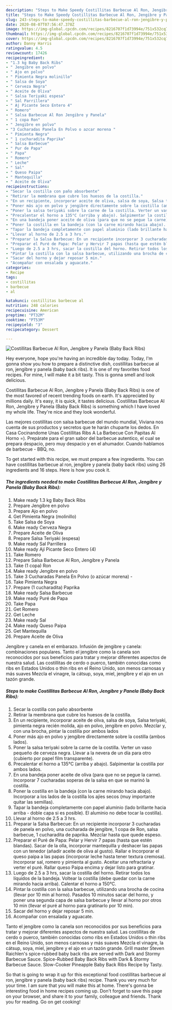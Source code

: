 ```yaml
---
description: "Steps to Make Speedy Costillitas Barbecue Al Ron, Jengibre y Panela (Baby Back Ribs)"
title: "Steps to Make Speedy Costillitas Barbecue Al Ron, Jengibre y Panela (Baby Back Ribs)"
slug: 243-steps-to-make-speedy-costillitas-barbecue-al-ron-jengibre-y-panela-baby-back-ribs
date: 2020-08-07T07:56:47.378Z
image: https://img-global.cpcdn.com/recipes/8216707f1d73994e/751x532cq70/costillitas-barbecue-al-ron-jengibre-y-panela-baby-back-ribs-foto-principal.jpg
thumbnail: https://img-global.cpcdn.com/recipes/8216707f1d73994e/751x532cq70/costillitas-barbecue-al-ron-jengibre-y-panela-baby-back-ribs-foto-principal.jpg
cover: https://img-global.cpcdn.com/recipes/8216707f1d73994e/751x532cq70/costillitas-barbecue-al-ron-jengibre-y-panela-baby-back-ribs-foto-principal.jpg
author: Danny Harris
ratingvalue: 4.5
reviewcount: 17426
recipeingredient:
- "1.3 kg Baby Back Ribs"
- " Jengibre en polvo"
- " Ajo en polvo"
- " Pimienta Negra molinillo"
- " Salsa de Soya"
- " Cerveza Negra"
- " Aceite de Oliva"
- " Salsa Teriyaki espesa"
- " Sal Parrillera"
- " Aj Picante Seco Entero 4"
- " Romero"
- " Salsa Barbecue Al Ron Jengibre y Panela"
- " 1 copa Ron"
- " Jengibre en polvo"
- "3 Cucharadas Panela En Polvo o azcar morena "
- " Pimienta Negra"
- " 1 cucharadita Paprika"
- " Salsa Barbecue"
- " Pur de Papa"
- " Papa"
- " Romero"
- " Leche"
- " Sal"
- " Queso Paipa"
- " Mantequilla"
- " Aceite de Oliva"
recipeinstructions:
- "Secar la costilla con paño absorbente"
- "Retirar la membrana que cubre los huesos de la costilla."
- "En un recipiente, incorporar aceite de oliva, salsa de soya, Salsa teriyaki, pimienta negra recién molida, ajo en polvo, jengibre en polvo. Mezclar y, con una brocha, pintar la costilla por ambos lados"
- "Poner más ajo en polvo y jengibre directamente sobre la costilla (ambos lados)."
- "Poner la salsa teriyaki sobre la carne de la costilla. Verter un vaso pequeño de cerveza negra. Llevar a la nevera de un día para otro (cubierto por papel film transparente)."
- "Precalentar el horno a 135°C (arriba y abajo). Salpimentar la costilla por ambos lados."
- "En una bandeja poner aceite de oliva (para que no se pegue la carne). Incorporar 7 cucharadas soperas de la salsa en que se marinó la costilla."
- "Poner la costilla en la bandeja (con la carne mirando hacia abajo). Incorporar a los lados de la costilla los ajíes secos (muy importante quitar las semillas)."
- "Tapar la bandeja completamente con papel aluminio (lado brillante hacia arriba - doble capa si es posible). El aluminio no debe tocar la costilla)."
- "Llevar al horno de 2.5 a 3 hrs."
- "Preparar la Salsa Barbecue: En un recipiente incorporar 3 cucharadas de panela en polvo, una cucharada de jengibre, 1 copa de Ron, salsa barbecue, 1 cucharadita de paprika. Mezclar hasta que quede espeso."
- "Preparar el Puré de Papa: Pelar y Hervir 7 papas (hasta que estén blandas). Sacar de la olla, incorporar mantequilla y deshacer las papas con un tenedor (añadir aceite de oliva al gusto). Rallar e Incorporar el queso paipa a las papas (incorporar leche hasta tener textura cremosa). Incorporar sal, romero y pimienta al gusto. Aceitar una refractaria y verter el puré. Rallar queso Paipa encima y dejar listo para gratinar."
- "Luego de 2.5 a 3 hrs, sacar la costilla del horno. Retirar todos los líquidos de la bandeja. Voltear la costilla (debe quedar con la carne mirando hacia arriba). Calentar el horno a 150°C."
- "Pintar la costilla con la salsa barbecue, utilizando una brocha de cocina (llevar por 10 min al horno). Pasados 10 minutos sacar del horno, y poner una segunda capa de salsa barbecue y llevar al horno por otros 10 min (llevar el puré al horno para gratinarlo por 10 min)."
- "Sacar del horno y dejar reposar 5 min."
- "Acompañar con ensalada y aguacate."
categories:
- Recipe
tags:
- costillitas
- barbecue
- al

katakunci: costillitas barbecue al 
nutrition: 248 calories
recipecuisine: American
preptime: "PT32M"
cooktime: "PT53M"
recipeyield: "3"
recipecategory: Dessert

---
```



![Costillitas Barbecue Al Ron, Jengibre y Panela (Baby Back Ribs)](https://img-global.cpcdn.com/recipes/8216707f1d73994e/751x532cq70/costillitas-barbecue-al-ron-jengibre-y-panela-baby-back-ribs-foto-principal.jpg)

Hey everyone, hope you're having an incredible day today. Today, I'm gonna show you how to prepare a distinctive dish, costillitas barbecue al ron, jengibre y panela (baby back ribs). It is one of my favorites food recipes. For mine, I will make it a bit tasty. This is gonna smell and look delicious.

Costillitas Barbecue Al Ron, Jengibre y Panela (Baby Back Ribs) is one of the most favored of recent trending foods on earth. It's appreciated by millions daily. It's easy, it is quick, it tastes delicious. Costillitas Barbecue Al Ron, Jengibre y Panela (Baby Back Ribs) is something which I have loved my whole life. They're nice and they look wonderful.

Las mejores costillitas con salsa barbecue del mundo mundial, Viviana nos cuenta de sus productos y secretos que te harán chuparte los dedos. En Casa Cocinandome Unas Costillitas Ribs A La Barbecue Con Papitas Al Horno =). Prepárate para el gran sabor del barbecue autentico, el cual se prepara despacio, pero muy despacio y en el ahumador. Cuando hablamos de barbecue - BBQ, no.


To get started with this recipe, we must prepare a few ingredients. You can have costillitas barbecue al ron, jengibre y panela (baby back ribs) using 26 ingredients and 16 steps. Here is how you cook it.

<!--inarticleads1-->

##### The ingredients needed to make Costillitas Barbecue Al Ron, Jengibre y Panela (Baby Back Ribs):

1. Make ready 1.3 kg Baby Back Ribs
1. Prepare  Jengibre en polvo
1. Prepare  Ajo en polvo
1. Get  Pimienta Negra (molinillo)
1. Take  Salsa de Soya
1. Make ready  Cerveza Negra
1. Prepare  Aceite de Oliva
1. Prepare  Salsa Teriyaki (espesa)
1. Make ready  Sal Parrillera
1. Make ready  Ají Picante Seco Entero (4)
1. Take  Romero
1. Prepare  Salsa Barbecue Al Ron, Jengibre y Panela
1. Take  (1 copa) Ron
1. Make ready  Jengibre en polvo
1. Take 3 Cucharadas Panela En Polvo (o azúcar morena) -
1. Take  Pimienta Negra
1. Prepare  (1 cucharadita) Paprika
1. Make ready  Salsa Barbecue
1. Make ready  Puré de Papa
1. Take  Papa
1. Get  Romero
1. Get  Leche
1. Make ready  Sal
1. Make ready  Queso Paipa
1. Get  Mantequilla
1. Prepare  Aceite de Oliva


Jengibre y canela en el embarazo. Infusión de jengibre y canela: combinaciones populares. Tanto el jengibre como la canela son reconocidos por sus beneficios para tratar y mejorar diferentes aspectos de nuestra salud. Las costillitas de cerdo o puerco, también conocidas como ribs en Estados Unidos o thin ribs en el Reino Unido, son menos carnosas y más suaves Mezcla el vinagre, la cátsup, soya, miel, jengibre y el ajo en un tazón grande. 

<!--inarticleads2-->

##### Steps to make Costillitas Barbecue Al Ron, Jengibre y Panela (Baby Back Ribs):

1. Secar la costilla con paño absorbente
1. Retirar la membrana que cubre los huesos de la costilla.
1. En un recipiente, incorporar aceite de oliva, salsa de soya, Salsa teriyaki, pimienta negra recién molida, ajo en polvo, jengibre en polvo. Mezclar y, con una brocha, pintar la costilla por ambos lados
1. Poner más ajo en polvo y jengibre directamente sobre la costilla (ambos lados).
1. Poner la salsa teriyaki sobre la carne de la costilla. Verter un vaso pequeño de cerveza negra. Llevar a la nevera de un día para otro (cubierto por papel film transparente).
1. Precalentar el horno a 135°C (arriba y abajo). Salpimentar la costilla por ambos lados.
1. En una bandeja poner aceite de oliva (para que no se pegue la carne). Incorporar 7 cucharadas soperas de la salsa en que se marinó la costilla.
1. Poner la costilla en la bandeja (con la carne mirando hacia abajo). Incorporar a los lados de la costilla los ajíes secos (muy importante quitar las semillas).
1. Tapar la bandeja completamente con papel aluminio (lado brillante hacia arriba - doble capa si es posible). El aluminio no debe tocar la costilla).
1. Llevar al horno de 2.5 a 3 hrs.
1. Preparar la Salsa Barbecue: En un recipiente incorporar 3 cucharadas de panela en polvo, una cucharada de jengibre, 1 copa de Ron, salsa barbecue, 1 cucharadita de paprika. Mezclar hasta que quede espeso.
1. Preparar el Puré de Papa: Pelar y Hervir 7 papas (hasta que estén blandas). Sacar de la olla, incorporar mantequilla y deshacer las papas con un tenedor (añadir aceite de oliva al gusto). Rallar e Incorporar el queso paipa a las papas (incorporar leche hasta tener textura cremosa). Incorporar sal, romero y pimienta al gusto. Aceitar una refractaria y verter el puré. Rallar queso Paipa encima y dejar listo para gratinar.
1. Luego de 2.5 a 3 hrs, sacar la costilla del horno. Retirar todos los líquidos de la bandeja. Voltear la costilla (debe quedar con la carne mirando hacia arriba). Calentar el horno a 150°C.
1. Pintar la costilla con la salsa barbecue, utilizando una brocha de cocina (llevar por 10 min al horno). Pasados 10 minutos sacar del horno, y poner una segunda capa de salsa barbecue y llevar al horno por otros 10 min (llevar el puré al horno para gratinarlo por 10 min).
1. Sacar del horno y dejar reposar 5 min.
1. Acompañar con ensalada y aguacate.


Tanto el jengibre como la canela son reconocidos por sus beneficios para tratar y mejorar diferentes aspectos de nuestra salud. Las costillitas de cerdo o puerco, también conocidas como ribs en Estados Unidos o thin ribs en el Reino Unido, son menos carnosas y más suaves Mezcla el vinagre, la cátsup, soya, miel, jengibre y el ajo en un tazón grande. Grill master Steven Raichlen&#39;s spice-rubbed baby back ribs are served with Dark and Stormy Barbecue Sauce. Spice-Rubbed Baby Back Ribs with Dark &amp; Stormy Barbecue Sauce. Slow-Cooker Pineapple Baby Back Ribs Recipe by Tasty. 

So that is going to wrap it up for this exceptional food costillitas barbecue al ron, jengibre y panela (baby back ribs) recipe. Thank you very much for your time. I am sure that you will make this at home. There's gonna be interesting food in home recipes coming up. Don't forget to save this page on your browser, and share it to your family, colleague and friends. Thank you for reading. Go on get cooking!
